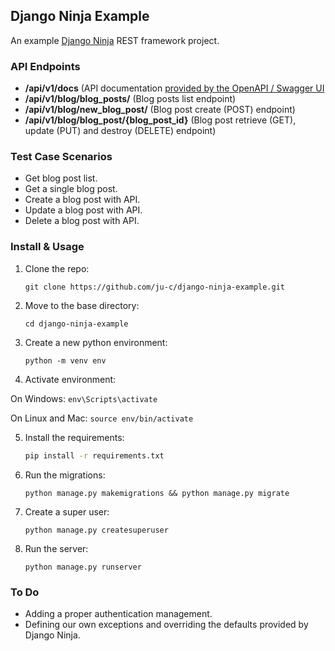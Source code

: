 ## Django Ninja Example

An example [Django Ninja](https://django-ninja.rest-framework.com/) REST framework project.

### API Endpoints

* **/api/v1/docs** (API documentation [provided by the OpenAPI / Swagger UI](https://github.com/swagger-api/swagger-ui)
* **/api/v1/blog/blog_posts/** (Blog posts list endpoint)
* **/api/v1/blog/new_blog_post/** (Blog post create (POST) endpoint)
* **/api/v1/blog/blog_post/{blog_post_id}** (Blog post retrieve (GET), update (PUT) and destroy (DELETE) endpoint)

### Test Case Scenarios
* Get blog post list.
* Get a single blog post.
* Create a blog post with API.
* Update a blog post with API.
* Delete a blog post with API.


### Install & Usage
1. Clone the repo:
    ```
    git clone https://github.com/ju-c/django-ninja-example.git
    ```

2. Move to the base directory:
    ```
    cd django-ninja-example
    ```
    
3. Create a new python environment:
    ```
    python -m venv env
    ```

4. Activate environment:  

On Windows:
    ```
    env\Scripts\activate
    ```

On Linux and Mac:
    ```
    source env/bin/activate
    ```

5. Install the requirements:
    ```bash
    pip install -r requirements.txt
    ``` 

6. Run the migrations:
    ```
    python manage.py makemigrations && python manage.py migrate
    ```

7. Create a super user:
    ```
    python manage.py createsuperuser
    ```
8. Run the server:
    ```
    python manage.py runserver
    ```

### To Do
- Adding a proper authentication management.
- Defining our own exceptions and overriding the defaults provided by Django Ninja.